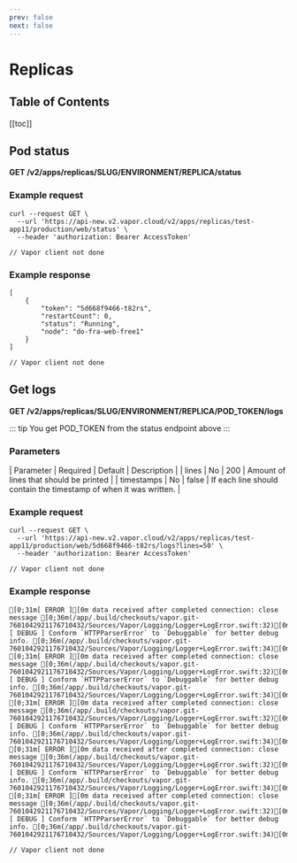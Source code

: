 ```yaml
---
prev: false
next: false
---
```

# Replicas

## Table of Contents

[[toc]]

## Pod status

**GET /v2/apps/replicas/SLUG/ENVIRONMENT/REPLICA/status**

### Example request

<tabs>
    <tab name="CURL">
<pre><code class="language-bash">curl --request GET \
  --url 'https://api-new.v2.vapor.cloud/v2/apps/replicas/test-app11/production/web/status' \
  --header 'authorization: Bearer AccessToken'
</code></pre>
    </tab>
    <tab name="Vapor">
<pre><code class="language-swift">// Vapor client not done</code></pre>      
    </tab>
</tabs>

### Example response

<tabs>
    <tab name="CURL">
<pre><code class="language-json">[
	{
		"token": "5d668f9466-t82rs",
		"restartCount": 0,
		"status": "Running",
		"node": "do-fra-web-free1"
	}
]
</code></pre>
    </tab>
    <tab name="Vapor">
<pre><code class="language-swift">// Vapor client not done</code></pre>      
    </tab>
</tabs>

## Get logs

**GET /v2/apps/replicas/SLUG/ENVIRONMENT/REPLICA/POD_TOKEN/logs**

::: tip
You get POD_TOKEN from the status endpoint above
:::

### Parameters

| Parameter | Required | Default | Description |
| lines | No | 200 | Amount of lines that should be printed |
| timestamps | No | false | If each line should contain the timestamp of when it was written. |

### Example request

<tabs>
    <tab name="CURL">
<pre><code class="language-bash">curl --request GET \
  --url 'https://api-new.v2.vapor.cloud/v2/apps/replicas/test-app11/production/web/5d668f9466-t82rs/logs?lines=50' \
  --header 'authorization: Bearer AccessToken'
</code></pre>
    </tab>
    <tab name="Vapor">
<pre><code class="language-swift">// Vapor client not done</code></pre>      
    </tab>
</tabs>

### Example response

<tabs>
    <tab name="CURL">
<pre><code class="language-json">[0;31m[ ERROR ][0m data received after completed connection: close message [0;36m(/app/.build/checkouts/vapor.git-7601042921176710432/Sources/Vapor/Logging/Logger+LogError.swift:32)[0m
[ DEBUG ] Conform `HTTPParserError` to `Debuggable` for better debug info. [0;36m(/app/.build/checkouts/vapor.git-7601042921176710432/Sources/Vapor/Logging/Logger+LogError.swift:34)[0m
[0;31m[ ERROR ][0m data received after completed connection: close message [0;36m(/app/.build/checkouts/vapor.git-7601042921176710432/Sources/Vapor/Logging/Logger+LogError.swift:32)[0m
[ DEBUG ] Conform `HTTPParserError` to `Debuggable` for better debug info. [0;36m(/app/.build/checkouts/vapor.git-7601042921176710432/Sources/Vapor/Logging/Logger+LogError.swift:34)[0m
[0;31m[ ERROR ][0m data received after completed connection: close message [0;36m(/app/.build/checkouts/vapor.git-7601042921176710432/Sources/Vapor/Logging/Logger+LogError.swift:32)[0m
[ DEBUG ] Conform `HTTPParserError` to `Debuggable` for better debug info. [0;36m(/app/.build/checkouts/vapor.git-7601042921176710432/Sources/Vapor/Logging/Logger+LogError.swift:34)[0m
[0;31m[ ERROR ][0m data received after completed connection: close message [0;36m(/app/.build/checkouts/vapor.git-7601042921176710432/Sources/Vapor/Logging/Logger+LogError.swift:32)[0m
[ DEBUG ] Conform `HTTPParserError` to `Debuggable` for better debug info. [0;36m(/app/.build/checkouts/vapor.git-7601042921176710432/Sources/Vapor/Logging/Logger+LogError.swift:34)[0m
[0;31m[ ERROR ][0m data received after completed connection: close message [0;36m(/app/.build/checkouts/vapor.git-7601042921176710432/Sources/Vapor/Logging/Logger+LogError.swift:32)[0m
[ DEBUG ] Conform `HTTPParserError` to `Debuggable` for better debug info. [0;36m(/app/.build/checkouts/vapor.git-7601042921176710432/Sources/Vapor/Logging/Logger+LogError.swift:34)[0m
</code></pre>
    </tab>
    <tab name="Vapor">
<pre><code class="language-swift">// Vapor client not done</code></pre>      
    </tab>
</tabs>
